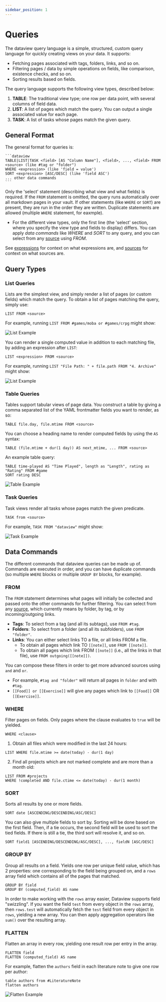 ```yaml
---
sidebar_position: 1
---
```

# Queries

The dataview query language is a simple, structured, custom query language for quickly creating views on your data. It
supports:

- Fetching pages associated with tags, folders, links, and so on.
- Filtering pages / data by simple operations on fields, like comparison, existence checks, and so on.
- Sorting results based on fields.

The query language supports the following view types, described below:

1. **TABLE**: The traditional view type; one row per data point, with several columns of field data.
2. **LIST**: A list of pages which match the query. You can output a single associated value for each page.
3. **TASK**: A list of tasks whose pages match the given query.

## General Format

The general format for queries is:

~~~
```dataview
TABLE|LIST|TASK <field> [AS "Column Name"], <field>, ..., <field> FROM <source> (like #tag or "folder")
WHERE <expression> (like 'field = value')
SORT <expression> [ASC/DESC] (like 'field ASC')
... other data commands
```
~~~

Only the 'select' statement (describing what view and what fields) is required. If the `FROM` statement is omitted, the
query runs automatically over all markdown pages in your vault. If other statements (like `WHERE` or `SORT`) are
present, they are run in the order they are written. Duplicate statements are allowed (multiple `WHERE` statement, for eaxmple).

- For the different view types, only the first line (the 'select' section, where you specify the view type and fields to
display) differs. You can apply *data commands* like *WHERE* and *SORT* to any query, and you can select from any
[source](/docs/query/sources) using *FROM*.

See [expressions](expressions) for context on what expressions are, and [sources](sources) for context on what sources are.

## Query Types

### List Queries

Lists are the simplest view, and simply render a list of pages (or custom fields) which match the query.
To obtain a list of pages matching the query, simply use:

```
LIST FROM <source>
```

For example, running `LIST FROM #games/moba or #games/crpg` might show:

![List Example](/images/game-list.png)

You can render a single computed value in addition to each matching file, by adding an expression after `LIST`:

```
LIST <expression> FROM <source>
```

For example, running `LIST "File Path: " + file.path FROM "4. Archive"` might show:

![List Example](/images/file-path-list.png)

### Table Queries

Tables support tabular views of page data. You construct a table by giving a comma separated list of the YAML frontmatter fields you want to render, as so:

```
TABLE file.day, file.mtime FROM <source>
```

You can choose a heading name to render computed fields by using the `AS` syntax:

```
TABLE (file.mtime + dur(1 day)) AS next_mtime, ... FROM <source>
```

An example table query:

```
TABLE time-played AS "Time Played", length as "Length", rating as "Rating" FROM #game
SORT rating DESC
```

![Table Example](/images/game.png)

### Task Queries

Task views render all tasks whose pages match the given predicate.

```
TASK from <source>
```

For example, `TASK FROM "dataview"` might show:

![Task Example](/images/project-task.png)

## Data Commands

The different commands that dataview queries can be made up of. Commands are
executed in order, and you can have duplicate commands (so multiple `WHERE`
blocks or multiple `GROUP BY` blocks, for example).

### FROM

The `FROM` statement determines what pages will initially be collected and passed onto the other commands for further
filtering. You can select from any [source](/docs/query/sources), which currently means by folder, by tag, or by incoming/outgoing links.

- **Tags**: To select from a tag (and all its subtags), use `FROM #tag`.
- **Folders**: To select from a folder (and all its subfolders), use `FROM "folder"`.
- **Links**: You can either select links TO a file, or all links FROM a file.
  - To obtain all pages which link TO `[[note]]`, use `FROM [[note]]`.
  - To obtain all pages which link FROM `[[note]]` (i.e., all the links in that file), use `FROM outgoing([[note]])`.

You can compose these filters in order to get more advanced sources using `and` and `or`.
- For example, `#tag and "folder"` will return all pages in `folder` and with `#tag`.
- `[[Food]] or [[Exercise]]` will give any pages which link to `[[Food]]` OR `[[Exercise]]`.

### WHERE

Filter pages on fields. Only pages where the clause evaluates to `true` will be yielded.

```
WHERE <clause>
```

1. Obtain all files which were modified in the last 24 hours:

```
LIST WHERE file.mtime >= date(today) - dur(1 day)
```

2. Find all projects which are not marked complete and are more than a month old:

```
LIST FROM #projects
WHERE !completed AND file.ctime <= date(today) - dur(1 month)
```

### SORT

Sorts all results by one or more fields.

```
SORT date [ASCENDING/DESCENDING/ASC/DESC]
```

You can also give multiple fields to sort by. Sorting will be done based on the first field. Then, if a tie occurs, the second field will be used to sort the tied fields. If there is still a tie, the third sort will resolve it, and so on.

```
SORT field1 [ASCENDING/DESCENDING/ASC/DESC], ..., fieldN [ASC/DESC]
```

### GROUP BY

Group all results on a field. Yields one row per unique field value, which has 2 properties: one corresponding to the field being grouped on, and a `rows` array field which contains all of the pages that matched.

```
GROUP BY field
GROUP BY (computed_field) AS name
```

In order to make working with the `rows` array easier, Dataview supports field "swizzling". If you want the field `test` from every object in the `rows` array, then `rows.test` will automatically fetch the `test` field from every object in `rows`, yielding a new array.
You can then apply aggregation operators like `sum()` over the resulting array.

### FLATTEN

Flatten an array in every row, yielding one result row per entry in the array.

```
FLATTEN field
FLATTEN (computed_field) AS name
```

For example, flatten the `authors` field in each literature note to give one row per author:

```
table authors from #LiteratureNote
flatten authors
```

![Flatten Example](/images/flatten-authors.png)

